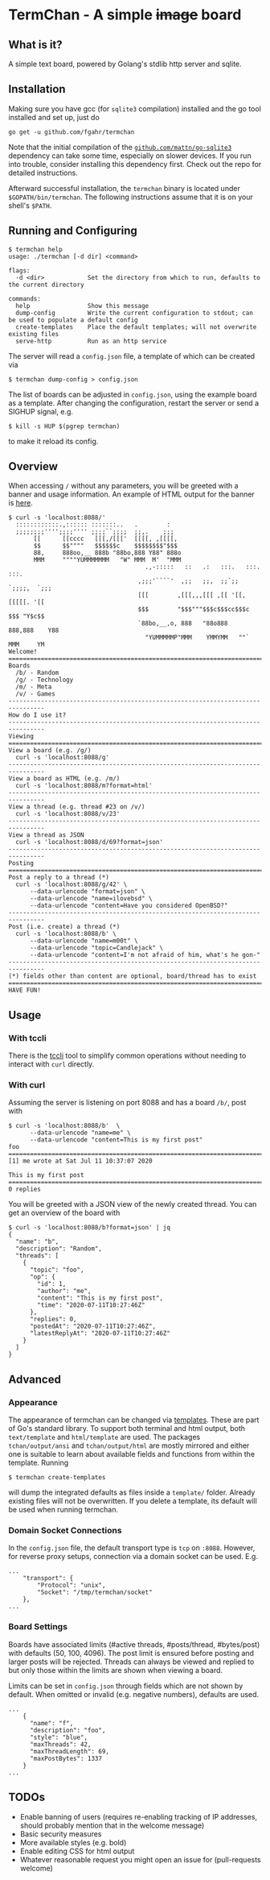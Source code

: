 # TermChan - A simple ~~image~~ board

## What is it?

A simple text board, powered by Golang's stdlib http server and sqlite.

## Installation

Making sure you have gcc (for `sqlite3` compilation) installed and the go tool
installed and set up, just do

```
go get -u github.com/fgahr/termchan
```

Note that the initial compilation of the
[`github.com/mattn/go-sqlite3`](https://github.com/mattn/go-sqlite3)
dependency can take some time, especially on slower devices. If you run into
trouble, consider installing this dependency first. Check out the repo for
detailed instructions.

Afterward successful installation, the `termchan` binary is located under
`$GOPATH/bin/termchan`. The following instructions assume that it is on your
shell's `$PATH`.

## Running and Configuring

```
$ termchan help
usage: ./termchan [-d dir] <command>

flags:
  -d <dir>            Set the directory from which to run, defaults to the current directory

commands:
  help                Show this message
  dump-config         Write the current configuration to stdout; can be used to populate a default config
  create-templates    Place the default templates; will not overwrite existing files
  serve-http          Run as an http service

```

The server will read a `config.json` file, a template of which can be created via

```
$ termchan dump-config > config.json
```

The list of boards can be adjusted in `config.json`, using the example board
as a template. After changing the configuration, restart the server or send a
SIGHUP signal, e.g.

```
$ kill -s HUP $(pgrep termchan)
```

to make it reload its config.

## Overview

When accessing `/` without any parameters, you will be greeted with a banner and
usage information. An example of HTML output for the banner is
[here](welcome.html).

```
$ curl -s 'localhost:8088/'
  ::::::::::::.,:::::: :::::::..   .        :
  ;;;;;;;;'''';;;;'''' ;;;;``;;;;  ;;,.    ;;;
       [[      [[cccc   [[[,/[[['  [[[[, ,[[[[,
       $$      $$""""   $$$$$$c    $$$$$$$$"$$$
       88,     888oo,__ 888b "88bo,888 Y88" 888o
       MMM     """"YUMMMMMMM   "W" MMM  M'  "MMM
                                      .,-:::::   ::   .:   :::.   :::.    :::.
                                    ,;;;'````'  ,;;   ;;,  ;;`;;  `;;;;,  `;;;
                                    [[[        ,[[[,,,[[[ ,[[ '[[,  [[[[[. '[[
                                    $$$        "$$$"""$$$c$$$cc$$$c $$$ "Y$c$$
                                    `88bo,__,o, 888   "88o888   888,888    Y88
                                      "YUMMMMMP"MMM    YMMYMM   ""` MMM     YM
Welcome!
================================================================================
Boards
  /b/ - Random
  /g/ - Technology
  /m/ - Meta
  /v/ - Games
--------------------------------------------------------------------------------
How do I use it?
--------------------------------------------------------------------------------
Viewing
================================================================================
View a board (e.g. /g/)
  curl -s 'localhost:8088/g'
--------------------------------------------------------------------------------
View a board as HTML (e.g. /m/)
  curl -s 'localhost:8088/m?format=html'
--------------------------------------------------------------------------------
View a thread (e.g. thread #23 on /v/)
  curl -s 'localhost:8088/v/23'
--------------------------------------------------------------------------------
View a thread as JSON
  curl -s 'localhost:8088/d/69?format=json'
--------------------------------------------------------------------------------
Posting
================================================================================
Post a reply to a thread (*)
  curl -s 'localhost:8088/g/42' \
      --data-urlencode "format=json" \
      --data-urlencode "name=ilovebsd" \
      --data-urlencode "content=Have you considered OpenBSD?"
--------------------------------------------------------------------------------
Post (i.e. create) a thread (*)
  curl -s 'localhost:8088/b' \
      --data-urlencode "name=m00t" \
      --data-urlencode "topic=Candlejack" \
      --data-urlencode "content=I'm not afraid of him, what's he gon-"
--------------------------------------------------------------------------------
(*) fields other than content are optional, board/thread has to exist
================================================================================
HAVE FUN!
```

## Usage

### With tccli

There is the [tccli](https://github.com/fgahr/termchan-cli) tool to simplify
common operations without needing to interact with `curl` directly.

### With curl

Assuming the server is listening on port 8088 and has a board `/b/`, post with

```
$ curl -s 'localhost:8088/b'  \
      --data-urlencode "name=me" \
      --data-urlencode "content=This is my first post"
foo
================================================================================
[1] me wrote at Sat Jul 11 10:37:07 2020

This is my first post
================================================================================
0 replies
```

You will be greeted with a JSON view of the newly created thread. You can get an
overview of the board with

```
$ curl -s 'localhost:8088/b?format=json' | jq
{
  "name": "b",
  "description": "Random",
  "threads": [
    {
      "topic": "foo",
      "op": {
        "id": 1,
        "author": "me",
        "content": "This is my first post",
        "time": "2020-07-11T10:27:46Z"
      },
      "replies": 0,
      "postedAt": "2020-07-11T10:27:46Z",
      "latestReplyAt": "2020-07-11T10:27:46Z"
    }
  ]
}
```

## Advanced

### Appearance

The appearance of termchan can be changed via [templates](https://golang.org/pkg/text/template/). These are part of Go's
standard library. To support both terminal and html output, both `text/template`
and `html/template` are used. The packages `tchan/output/ansi` and
`tchan/output/html` are mostly mirrored and either one is suitable to learn
about available fields and functions from within the template. Running

```
$ termchan create-templates
```

will dump the integrated defaults as files inside a `template/` folder. Already
existing files will not be overwritten. If you delete a template, its default
will be used when running termchan.

### Domain Socket Connections

In the `config.json` file, the default transport type is `tcp` on `:8088`.
However, for reverse proxy setups, connection via a domain socket can be used.
E.g.

```
...
	"transport": {
		"Protocol": "unix",
		"Socket": "/tmp/termchan/socket"
	},
...
```

### Board Settings

Boards have associated limits (#active threads, #posts/thread, #bytes/post) with
defaults (50, 100, 4096). The post limit is ensured before posting and
larger posts will be rejected. Threads can always be viewed and replied to but
only those within the limits are shown when viewing a board.

Limits can be set in `config.json` through fields which are not shown by
default. When omitted or invalid (e.g. negative numbers), defaults are used.

```
... 
    {
      "name": "f",
      "description": "foo",
      "style": "blue",
      "maxThreads": 42,
      "maxThreadLength": 69,
      "maxPostBytes": 1337
    }
...
```

## TODOs

- Enable banning of users (requires re-enabling tracking of IP addresses, should
  probably mention that in the welcome message)
- Basic security measures
- More available styles (e.g. bold)
- Enable editing CSS for html output
- Whatever reasonable request you might open an issue for (pull-requests welcome)
